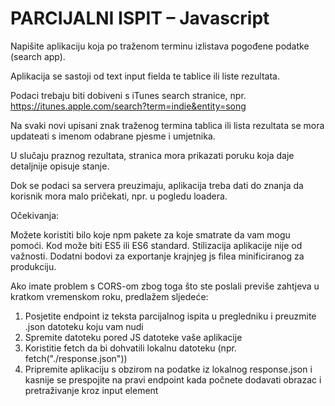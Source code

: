 # PARCIJALNI ISPIT – Javascript

Napišite aplikaciju koja po traženom terminu izlistava pogođene podatke (search app).

Aplikacija se sastoji od text input fielda te tablice ili liste rezultata.

Podaci trebaju biti dobiveni s iTunes search stranice, npr. https://itunes.apple.com/search?term=indie&entity=song

Na svaki novi upisani znak traženog termina tablica ili lista rezultata se mora updateati s imenom odabrane pjesme i umjetnika.

U slučaju praznog rezultata, stranica mora prikazati poruku koja daje detaljnije opisuje stanje.

Dok se podaci sa servera preuzimaju, aplikacija treba dati do znanja da korisnik mora malo pričekati, npr. u pogledu loadera.

Očekivanja:

Možete koristiti bilo koje npm pakete za koje smatrate da vam mogu pomoći.
Kod može biti ES5 ili ES6 standard.
Stilizacija aplikacije nije od važnosti.
Dodatni bodovi za exportanje krajnjeg js filea minificiranog za produkciju.

Ako imate problem s CORS-om zbog toga što ste poslali previše zahtjeva u kratkom vremenskom roku, predlažem sljedeće:
1. Posjetite endpoint iz teksta parcijalnog ispita u pregledniku i preuzmite .json datoteku koju vam nudi
2. Spremite datoteku pored JS datoteke vaše aplikacije
3. Koristitie fetch da bi dohvatili lokalnu datoteku (npr. fetch("./response.json"))
4. Pripremite aplikaciju s obzirom na podatke iz lokalnog response.json i kasnije se prespojite na pravi endpoint kada počnete dodavati obrazac i pretraživanje kroz input element